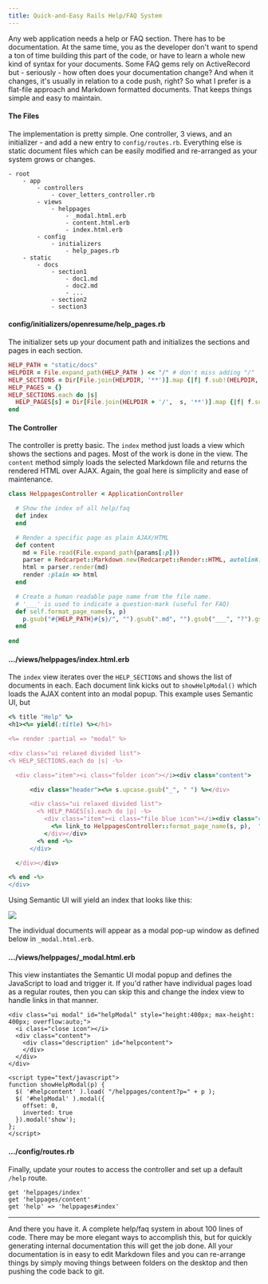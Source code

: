 ```yaml
---
title: Quick-and-Easy Rails Help/FAQ System
---
```


Any web application needs a help or FAQ section. There has to be documentation. At the same time, you as the developer don't want to spend a ton of time building this part of the code, or have to learn a whole new kind of syntax for your documents. Some FAQ gems rely on ActiveRecord but - seriously - how often does your documentation change? And when it changes, it's usually in relation to a code push, right? So what I prefer is a flat-file approach and Markdown formatted documents. That keeps things simple and easy to maintain.

#### The Files

The implementation is pretty simple. One controller, 3 views, and an initializer - and add a new entry to `config/routes.rb`. Everything else is static document files which can be easily modified and re-arranged as your system grows or changes.

```
- root
	- app
		- controllers
			- cover_letters_controller.rb
		- views
			- helppages
				- _modal.html.erb
				- content.html.erb
				- index.html.erb
		- config
			- initializers
				- help_pages.rb
	- static
		- docs
			- section1
				- doc1.md
				- doc2.md
				- ...
			- section2
			- section3
```

#### config/initializers/openresume/help_pages.rb

The initializer sets up your document path and initializes the sections and pages in each section. 

```ruby
HELP_PATH = "static/docs"
HELPDIR = File.expand_path(HELP_PATH ) << "/" # don't miss adding "/"
HELP_SECTIONS = Dir[File.join(HELPDIR, '**')].map {|f| f.sub!(HELPDIR, "")}
HELP_PAGES = {}
HELP_SECTIONS.each do |s|
  HELP_PAGES[s] = Dir[File.join(HELPDIR + '/',  s, '**')].map {|f| f.sub!(HELPDIR, HELP_PATH )}
end
```

#### The Controller

The controller is pretty basic. The `index` method just loads a view which shows the sections and pages. Most of the work is done in the view. The `content` method simply loads the selected Markdown file and returns the rendered HTML over AJAX. Again,  the goal here is simplicity and ease of maintenance. 

```ruby
class HelppagesController < ApplicationController

  # Show the index of all help/faq
  def index
  end

  # Render a specific page as plain AJAX/HTML
  def content
    md = File.read(File.expand_path(params[:p]))
    parser = Redcarpet::Markdown.new(Redcarpet::Render::HTML, autolink: true, tables: true)
    html = parser.render(md)
    render :plain => html
  end

  # Create a human readable page name from the file name.
  # '___' is used to indicate a question-mark (useful for FAQ)
  def self.format_page_name(s, p)
    p.gsub("#{HELP_PATH}#{s}/", "").gsub(".md", "").gsub("___", "?").gsub("_", " ").gsub(".md", "").split("/").last
  end
  
end

```


#### .../views/helppages/index.html.erb

The `index` view iterates over the `HELP_SECTIONS` and shows the list of documents in each. Each document link kicks out to `showHelpModal()` which loads the AJAX content into an modal popup. This example uses Semantic UI, but 

```ruby
<% title "Help" %>
<h1><%= yield(:title) %></h1>

<%= render :partial => "modal" %>

<div class="ui relaxed divided list">
<% HELP_SECTIONS.each do |s| -%>

  <div class="item"><i class="folder icon"></i><div class="content">

      <div class="header"><%= s.upcase.gsub("_", " ") %></div>

      <div class="ui relaxed divided list">
        <% HELP_PAGES[s].each do |p| -%>
          <div class="item"><i class="file blue icon"></i><div class="content">
            <%= link_to HelppagesController::format_page_name(s, p),  "javascript:showHelpModal('#{p}');" %>
          </div></div>
        <% end -%>
      </div>

  </div></div>

<% end -%>
</div>
```

Using Semantic UI will yield an index that looks like this:

<img src="{{ site.url }}/assets/postimages/helppages.png">

The individual documents will appear as a modal pop-up window as defined below in `_modal.html.erb`.

#### .../views/helppages/_modal.html.erb

This view instantiates the Semantic UI modal popup and defines the JavaScript to load and trigger it. If you'd rather have individual pages load as a regular routes, then you can skip this and change the index view to handle links in that manner.

```
<div class="ui modal" id="helpModal" style="height:400px; max-height: 400px; overflow:auto;">
  <i class="close icon"></i>
  <div class="content">
    <div class="description" id="helpcontent">
    </div>
  </div>
</div>

<script type="text/javascript">
function showHelpModal(p) {
  $( '#helpcontent' ).load( "/helppages/content?p=" + p );
  $( '#helpModal' ).modal({
    offset: 0,
    inverted: true
  }).modal('show');
};
</script>
```

#### .../config/routes.rb

Finally, update your routes to access the controller and set up a default `/help` route.

```
get 'helppages/index'
get 'helppages/content'
get 'help' => 'helppages#index'
```

----

And there you have it. A complete help/faq system in about 100 lines of code. There may be more elegant ways to accomplish this, but for quickly generating internal documentation this will get the job done. All your documentation is in easy to edit Markdown files and you can re-arrange things by simply moving things between folders on the desktop and then pushing the code back to git.